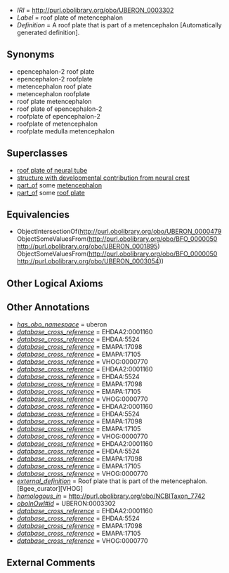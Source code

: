  * *IRI* = http://purl.obolibrary.org/obo/UBERON_0003302
 * *Label* = roof plate of metencephalon
 * *Definition* = A roof plate that is part of a metencephalon [Automatically generated definition].

## Synonyms

 * epencephalon-2 roof plate
 * epencephalon-2 roofplate
 * metencephalon roof plate
 * metencephalon roofplate
 * roof plate metencephalon
 * roof plate of epencephalon-2
 * roofplate of epencephalon-2
 * roofplate of metencephalon
 * roofplate medulla metencephalon

## Superclasses

 * [roof plate of neural tube](../../UBERON/98/UBERON_0003298.md)
 * [structure with developmental contribution from neural crest](../../UBERON/14/UBERON_0010314.md)
 * [part_of](../../BFO/50/BFO_0000050.md) some [metencephalon](../../UBERON/95/UBERON_0001895.md)
 * [part_of](../../BFO/50/BFO_0000050.md) some [roof plate](../../UBERON/54/UBERON_0003054.md)

## Equivalencies

 * ObjectIntersectionOf(<http://purl.obolibrary.org/obo/UBERON_0000479> ObjectSomeValuesFrom(<http://purl.obolibrary.org/obo/BFO_0000050> <http://purl.obolibrary.org/obo/UBERON_0001895>) ObjectSomeValuesFrom(<http://purl.obolibrary.org/obo/BFO_0000050> <http://purl.obolibrary.org/obo/UBERON_0003054>))

## Other Logical Axioms


## Other Annotations

 * *[has_obo_namespace](../../ce/oboInOwl#hasOBONamespace.md)* = uberon
 * *[database_cross_reference](../../ef/oboInOwl#hasDbXref.md)* = EHDAA2:0001160
 * *[database_cross_reference](../../ef/oboInOwl#hasDbXref.md)* = EHDAA:5524
 * *[database_cross_reference](../../ef/oboInOwl#hasDbXref.md)* = EMAPA:17098
 * *[database_cross_reference](../../ef/oboInOwl#hasDbXref.md)* = EMAPA:17105
 * *[database_cross_reference](../../ef/oboInOwl#hasDbXref.md)* = VHOG:0000770
 * *[database_cross_reference](../../ef/oboInOwl#hasDbXref.md)* = EHDAA2:0001160
 * *[database_cross_reference](../../ef/oboInOwl#hasDbXref.md)* = EHDAA:5524
 * *[database_cross_reference](../../ef/oboInOwl#hasDbXref.md)* = EMAPA:17098
 * *[database_cross_reference](../../ef/oboInOwl#hasDbXref.md)* = EMAPA:17105
 * *[database_cross_reference](../../ef/oboInOwl#hasDbXref.md)* = VHOG:0000770
 * *[database_cross_reference](../../ef/oboInOwl#hasDbXref.md)* = EHDAA2:0001160
 * *[database_cross_reference](../../ef/oboInOwl#hasDbXref.md)* = EHDAA:5524
 * *[database_cross_reference](../../ef/oboInOwl#hasDbXref.md)* = EMAPA:17098
 * *[database_cross_reference](../../ef/oboInOwl#hasDbXref.md)* = EMAPA:17105
 * *[database_cross_reference](../../ef/oboInOwl#hasDbXref.md)* = VHOG:0000770
 * *[database_cross_reference](../../ef/oboInOwl#hasDbXref.md)* = EHDAA2:0001160
 * *[database_cross_reference](../../ef/oboInOwl#hasDbXref.md)* = EHDAA:5524
 * *[database_cross_reference](../../ef/oboInOwl#hasDbXref.md)* = EMAPA:17098
 * *[database_cross_reference](../../ef/oboInOwl#hasDbXref.md)* = EMAPA:17105
 * *[database_cross_reference](../../ef/oboInOwl#hasDbXref.md)* = VHOG:0000770
 * *[external_definition](../../UBPROP/01/UBPROP_0000001.md)* = Roof plate that is part of the metencephalon. [Bgee_curator][VHOG]
 * *[homologous_in](../../core#homologous/in/core#homologous_in.md)* = http://purl.obolibrary.org/obo/NCBITaxon_7742
 * *[oboInOwl#id](../../id/oboInOwl#id.md)* = UBERON:0003302
 * *[database_cross_reference](../../ef/oboInOwl#hasDbXref.md)* = EHDAA2:0001160
 * *[database_cross_reference](../../ef/oboInOwl#hasDbXref.md)* = EHDAA:5524
 * *[database_cross_reference](../../ef/oboInOwl#hasDbXref.md)* = EMAPA:17098
 * *[database_cross_reference](../../ef/oboInOwl#hasDbXref.md)* = EMAPA:17105
 * *[database_cross_reference](../../ef/oboInOwl#hasDbXref.md)* = VHOG:0000770

## External Comments

